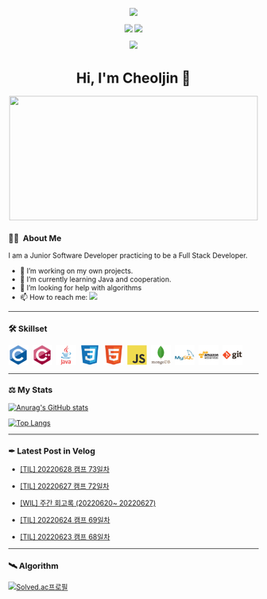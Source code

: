 <p align="center"><img src="https://media.giphy.com/media/Ll22OhMLAlVDb8UQWe/giphy.gif" width="100"/></p>
<p align="center">
<a href="https://velog.io/@pc_jin"><img src="https://img.shields.io/badge/Velog-20C997?style=for-the-badge&logo=Velog&logoColor=white"></a>
<a href="https://www.instagram.com/c__jjiinn2/"><img src="https://img.shields.io/badge/Instagram-E4405F?style=for-the-badge&logo=Instagram&logoColor=white"></a>
</p>

<p align="center"><img src="https://hits.seeyoufarm.com/api/count/incr/badge.svg?url=https%3A%2F%2Fgithub.com%2Fdevpcjin%2Fhit-counter&count_bg=%23501E79&title_bg=%23555555&icon=github.svg&icon_color=%23E7E7E7&title=hits&edge_flat=false"/></p>

<div align=center><h1>Hi, I'm Cheoljin 👋</h1></div>
<p align="center"><img src="https://media.giphy.com/media/xT9IgzoKnwFNmISR8I/giphy.gif" height="250" width="500"/></p>

### :woman_technologist: &nbsp;About Me
I am a Junior Software Developer practicing to be a Full Stack Developer.
- 🔭 I’m working on my own projects.
- 🌱 I’m currently learning Java and cooperation.
- 🤔 I’m looking for help with algorithms
- 📫 How to reach me: <a href="mailto:sgn03077@gmail.com"><img src="https://img.shields.io/badge/Gmail-EA4335?style=for-the-badge&logo=Gmail&logoColor=white" height="20"></a>
---

### 🛠 Skillset
<!-- <div>
<h3>Backend</h3>
<img src="https://img.shields.io/badge/Python-3776AB?style=for-the-badge&logo=Python&logoColor=white">
<img src="https://img.shields.io/badge/C++-00599C?style=for-the-badge&logo=C%2B%2B&logoColor=white">
<img src="https://img.shields.io/badge/C-A8B9CC?style=for-the-badge&logo=C&logoColor=white">
<img src="https://img.shields.io/badge/Java-007396?style=for-the-badge&logo=Java&logoColor=white">
<img src="https://img.shields.io/badge/JavaScript-F7DF1E?style=for-the-badge&logo=JavaScript&logoColor=white">
<h3>Frontend</h3>
<img src="https://img.shields.io/badge/HTML-E34F26?style=for-the-badge&logo=HTML5&logoColor=white">
<img src="https://img.shields.io/badge/CSS-1572B6?style=for-the-badge&logo=CSS3&logoColor=white">
<img src="https://img.shields.io/badge/Bulma-00D1B2?style=for-the-badge&logo=Bulma&logoColor=white">
<img src="https://img.shields.io/badge/Bootstrap-7952B3?style=for-the-badge&logo=Bootstrap&logoColor=white">
<h3>Database</h3>
<img src="https://img.shields.io/badge/MongoDB-47A248?style=for-the-badge&logo=MongoDB&logoColor=white">
<img src="https://img.shields.io/badge/MySQL-4479A1?style=for-the-badge&logo=MySQL&logoColor=white">
</div> -->
<p>
<img src="https://github.com/devicons/devicon/blob/master/icons/c/c-original.svg" title="C" alt="C" width="40" height="40"/>&nbsp;
<img src="https://github.com/devicons/devicon/blob/master/icons/cplusplus/cplusplus-original.svg" title="Cplusplus" alt="Cplusplus" width="40" height="40"/>&nbsp;
<img src="https://github.com/devicons/devicon/blob/master/icons/java/java-original-wordmark.svg" title="Java" alt="Java" width="40" height="40"/>&nbsp;
<img src="https://github.com/devicons/devicon/blob/master/icons/css3/css3-original.svg"  title="CSS3" alt="CSS" width="40" height="40"/>&nbsp;
<img src="https://github.com/devicons/devicon/blob/master/icons/html5/html5-original.svg" title="HTML5" alt="HTML" width="40" height="40"/>&nbsp;
<img src="https://github.com/devicons/devicon/blob/master/icons/javascript/javascript-original.svg" title="JavaScript" alt="JavaScript" width="40" height="40"/>&nbsp;
<img src="https://github.com/devicons/devicon/blob/master/icons/mongodb/mongodb-original-wordmark.svg" title="MongoDB"  alt="MongoDB" width="40" height="40"/>&nbsp;
<img src="https://github.com/devicons/devicon/blob/master/icons/mysql/mysql-original-wordmark.svg" title="MySQL"  alt="MySQL" width="40" height="40"/>&nbsp;
<img src="https://github.com/devicons/devicon/blob/master/icons/amazonwebservices/amazonwebservices-original-wordmark.svg" title="AWS" alt="AWS" width="40" height="40"/>&nbsp;
<img src="https://github.com/devicons/devicon/blob/master/icons/git/git-original-wordmark.svg" title="Git" **alt="Git" width="40" height="40"/>&nbsp;
</p>

---

### ⚖ My Stats
<div>

[![Anurag's GitHub stats](https://github-readme-stats.vercel.app/api?username=devpcjin&theme=dark&show_icons=true)](https://github.com/anuraghazra/github-readme-stats)
  
[![Top Langs](https://github-readme-stats.vercel.app/api/top-langs/?username=devpcjin&layout=compact&theme=dark)](https://github.com/anuraghazra/github-readme-stats)
</div>

---

### ✒ Latest Post in Velog
<!--VELOG:START-->
- [[TIL] 20220628 캠프 73일차](https://velog.io/@pc_jin/TIL-20220628-%EC%BA%A0%ED%94%84-73%EC%9D%BC%EC%B0%A8)

- [[TIL] 20220627 캠프 72일차](https://velog.io/@pc_jin/TIL-20220627-%EC%BA%A0%ED%94%84-72%EC%9D%BC%EC%B0%A8)

- [[WIL] 주간 회고록 (20220620~ 20220627)](https://velog.io/@pc_jin/WIL-%EC%A3%BC%EA%B0%84-%ED%9A%8C%EA%B3%A0%EB%A1%9D-20220620-20220627)

- [[TIL] 20220624 캠프 69일차](https://velog.io/@pc_jin/TIL-20220624-%EC%BA%A0%ED%94%84-69%EC%9D%BC%EC%B0%A8)

- [[TIL] 20220623 캠프 68일차](https://velog.io/@pc_jin/TIL-20220623-%EC%BA%A0%ED%94%84-68%EC%9D%BC%EC%B0%A8)

<!--VELOG:END-->

---

### 🛰 Algorithm
[![Solved.ac프로필](http://mazassumnida.wtf/api/v2/generate_badge?boj=sgn03077)](https://solved.ac/sgn03077)
<!--
**devpcjin/devpcjin** is a ✨ _special_ ✨ repository because its `README.md` (this file) appears on your GitHub profile.

Here are some ideas to get you started:

- 🔭 I’m currently working on ...
- 🌱 I’m currently learning ...
- 👯 I’m looking to collaborate on ...
- 🤔 I’m looking for help with ...
- 💬 Ask me about ...
- 📫 How to reach me: ...
- 😄 Pronouns: ...
- ⚡ Fun fact: ...
-->
